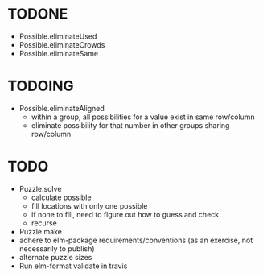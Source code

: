 # TODONE

+ Possible.eliminateUsed
+ Possible.eliminateCrowds
+ Possible.eliminateSame

# TODOING

+ Possible.eliminateAligned
  + within a group, all possibilities for a value exist in same row/column
  + eliminate possibility for that number in other groups sharing row/column

# TODO

+ Puzzle.solve
  + calculate possible
  + fill locations with only one possible
  + if none to fill, need to figure out how to guess and check
  + recurse
+ Puzzle.make
+ adhere to elm-package requirements/conventions (as an exercise, not necessarily to publish)
+ alternate puzzle sizes
+ Run elm-format validate in travis
